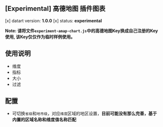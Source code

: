 ## [Experimental] 高德地图 插件图表

[x] datart version: **1.0.0**
[x] status: **experimental**

__Note: 请将文件`experiment-amap-chart.js`中的高德地图Key换成自己注册的Key使用, 该Key仅仅作为临时样例使用。__

## 使用说明

- 维度
- 指标
- 大小
- 过滤

## 配置
- 可切换`省级`和`地市级`，对应`维度`区域的地区设置，**目前可能没有那么完善，基于内置的区域名称和维度值名称匹配**




